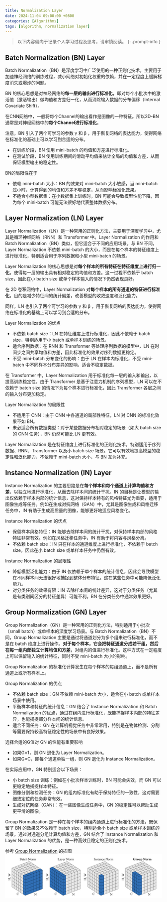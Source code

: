 ```yaml
---
title: Normalization Layer
date: 2024-11-04 09:00:00 +0800
categories: [Algorithms]
tags: [algorithm, normalization layer]
---
```


> 以下内容偏向于记录个人学习过程及思考，请审慎阅读。
{: .prompt-info }

## Batch Normalization (BN) Layer

Batch Normalization（BN）是深度学习中广泛使用的一种正则化技术，主要用于加速神经网络的训练过程，减小网络对初始化权重的依赖，并在一定程度上缓解梯度消失或爆炸的问题。

BN 的核心思想是对神经网络的**每一层的输出进行标准化**，即对每个小批次中的激活值（激活输出）做均值和方差归一化，从而消除输入数据的分布偏移（Internal Covariate Shift）。

在CNN网络中，一般将每个Channel的输出看作是图像的一种特征。所以2D-BN通常是对神经网络中的**每个Channel进行标准化**。

注意，BN 引入了两个可学习的参数  &gamma;  和  &beta; ，用于恢复网络的表达能力，使得网络在标准化的基础上可以学习到合适的分布。

- 在训练阶段，BN 使用 mini-batch 的均值和方差进行标准化。
- 在测试阶段，BN 使用训练期间的滑动平均值来估计全局的均值和方差，从而保证模型输出的稳定性。

BN的局限性在于

- 依赖 mini-batch 大小：BN 的效果对 mini-batch 大小敏感，当 mini-batch 过小时，计算得到的均值和方差不够稳定，从而影响标准化效果。
- 不适合小型数据集：在小数据集上训练时，BN 可能会导致模型性能下降，因为每个 mini-batch 可能无法很好地代表整体数据分布。

## Layer Normalization (LN) Layer

Layer Normalization（LN）是一种常用的正则化方法，主要用于深度学习中，尤其是循环神经网络（RNN）和 Transformer 中。Layer Normalization 的作用和 Batch Normalization（BN）类似，但它适合于不同的应用场景。与 BN 不同，Layer Normalization 不依赖 mini-batch 的大小，而是在每个样本的特征维度上进行标准化，特别适合用于序列数据和小型 mini-batch 的场景。

Layer Normalization 的核心思想是对**每个样本的所有特征在特征维度上进行归一化**，使得每一层的输出具有相对稳定的均值和方差。这一过程不依赖于 batch size，因此在小 batch size 或单个样本输入的情况下仍然表现良好。

在 2D 卷积网络中，Layer Normalization 对**每个样本的所有通道的特征进行标准化**，目的是减少特征间的统计偏差，改善模型的收敛速度和泛化能力。

同样，LN 也引入了两个可学习的参数  &gamma;  和  &beta; ，用于恢复网络的表达能力，使得网络在标准化的基础上可以学习到合适的分布。

Layer Normalization 的优点
- 不依赖 batch size：LN 在特征维度上进行标准化，因此不依赖于 batch size，特别适用于小 batch 或单样本训练的场景。
- 适合序列数据：在 RNN 和 Transformer 等处理序列数据的模型中，LN 在时间步之间共享均值和方差，因此标准化的效果对序列数据更稳定。
- 不受 mini-batch 分布变化的影响：由于 LN 在样本内标准化，不受 mini-batch 中不同样本分布差异的影响，适合不稳定数据。

在 Transformer 中，Layer Normalization 用于标准化每一层的输入和输出，以提高训练稳定性。由于 Transformer 是基于注意力机制的序列模型，LN 可以在不依赖于 batch size 的情况下为每个样本进行标准化，因此 Transformer 各层之间的输入分布更加稳定。

Layer Normalization 的局限性
- 不适用于 CNN：由于 CNN 中各通道的局部性特征，LN 对 CNN 的标准化效果不如 BN。
- 未必适合所有数据类型：对于某些数据分布相对稳定的场景（如大 batch size 的 CNN 任务），BN 仍然可能比 LN 更有效。

Layer Normalization 是在特征维度上进行标准化的正则化技术，特别适用于序列数据、RNN、Transformer 以及小 batch size 场景。它可以有效地提高模型的稳定性和泛化能力，不依赖于 mini-batch 大小，与 BN 互为补充。

## Instance Normalization (IN) Layer

Instance Normalization 的主要思路是在**每个样本和每个通道上计算均值和方差**，以独立地进行标准化，从而去除样本间的统计干扰。IN 的目标是让模型的输出仅依赖于样本内部的统计信息，这对保持样本特有的风格特征尤为重要，适用于图像生成等任务。例如在生成对抗网络（GAN）中，尤其是图像生成和风格迁移任务中，IN 有助于生成高质量的图像，能够更好地适应风格变化。

Instance Normalization 的优点

- 保留样本风格特征：IN 能够去除样本间的统计干扰，对保持样本内部的风格特征非常有效。例如在风格迁移任务中，IN 有助于将内容与风格分离。
- 不依赖 batch size：IN 只在样本的通道维度上进行标准化，不依赖于 batch size，因此在小 batch size 或单样本任务中仍然有效。

Instance Normalization 的局限性
- 降低模型泛化能力：由于 IN 仅依赖于单个样本的统计信息，因此会导致模型在不同样本间无法很好地捕捉到整体分布特征。这在某些任务中可能降低泛化能力。
- 对分类任务的效果有限：IN 去除样本间的统计差异，这对于分类任务（尤其是有类别间区分的特征差异）可能不利。BN 在分类任务中通常效果更好。

## Group Normalization (GN) Layer

Group Normalization（GN）是一种常用的正则化方法，特别适用于小批次（small batch）或单样本的深度学习场景。与 Batch Normalization（BN）不同，Group Normalization 主要是通过将通道划分为多个组来进行标准化，而不是在 batch 维度上进行操作。**对于每个样本，它会把特征通道分成若干组，然后在每一组内部独立计算均值和方差**，对组内的值进行标准化。这种方式在一定程度上可以保留输入的统计特征，同时不受 mini-batch 大小的影响。

Group Normalization 的标准化计算发生在每个样本的每组通道上，而不是所有通道上或所有样本上。

Group Normalization 的优点

- 不依赖 batch size：GN 不依赖 mini-batch 大小，适合在小 batch 或单样本场景中使用。
- 平衡样本和特征的统计信息：GN 结合了 Instance Normalization 和 Batch Normalization 的优点，通过在组内进行标准化，既能捕捉样本内部的特征差异，也能捕捉部分样本间的统计信息。
- 适合不同任务：GN 在计算机视觉任务中非常常用，特别是在物体检测、分割等需要保持较高特征稳定性的场景中有良好效果。

选择合适的G值对 GN 的性能有重要影响

- 如果G=1，则 GN 退化为 Layer Normalization。
- 如果G=C，即每个通道单独一组，则 GN 退化为 Instance Normalization。

在实际应用中，GN 特别适合以下场景：
- 小 batch size 训练：例如在小批次样本训练时，BN 可能会失效，而 GN 可以更稳定地捕捉样本特征。
- 图像分割和检测任务：GN 的组内标准化有助于保持特征的一致性，这对需要细致定位的任务非常有效。
- 生成对抗网络（GAN）：在一些图像生成任务中，GN 的稳定性可以帮助生成更平滑的图像。

Group Normalization 是一种在每个样本的组内通道上进行标准化的方法，既保留了 BN 的效果又不依赖于 batch size，特别适合小 batch size 或单样本训练的场景。通过对通道分组计算均值和方差，GN 结合了 Instance Normalization 和 Layer Normalization 的优势，是一种高效且稳定的正则化技术。

参考 [Group Normalization](https://arxiv.org/abs/1803.08494 "Group Normalization") 的插图
![alt text](assets/img/normalization-layer.png)